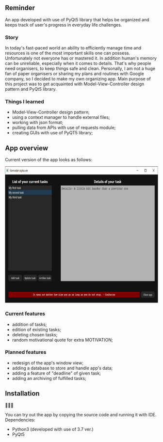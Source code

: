 ## Reminder
An app developed with use of PyQt5 library that helps be organized and keeps track of user's progress in everyday life challenges. 
### Story
In today's fast-paced world an ability to efficiently manage time and resources is one of the most important skills one can possess. Unfortunately not everyone has or mastered it. In addition human's memory can be unreliable, especially when it comes to details. That's why people need organisers, to keep things safe and clean. Personally, I am not a huge fan of paper organisers or sharing my plans and routines with Google company, so I decided to make my own organizing app. Main purpose of this project was to get acquainted with Model-View-Controller design pattern and PyQt5 library.

### Things I learned
- Model-View-Controller design pattern;
- using a context manager to handle external files;
- working with json format;
- pulling data from APIs with use of requests module;
- creating GUIs with use of PyQT5 library;

## App overview
Current version of the app looks as follows:

<img src="https://github.com/Daemiac/Reminder/blob/main/images/reminder_app.png" width="750" height="450">

### Current features
- addition of tasks;
- edition of existing tasks;
- deleting chosen tasks;
- random motivational quote for extra MOTIVATION;

### Planned features
- redesign of the app's window view;
- adding a database to store and handle app's data;
- adding a feature of "deadline" of given task;
- adding an archiving of fulfilled tasks;

## Installation
🚧🚧🚧

You can try out the app by copying the source code and running it with IDE.
Dependencies:
- Python3 (developed with use of 3.7 ver.)
- PyQt5
